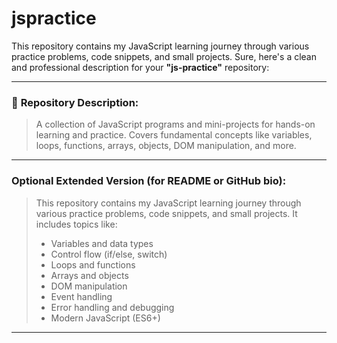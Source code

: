 # jspractice
This repository contains my JavaScript learning journey through various practice problems, code snippets, and small projects.
Sure, here's a clean and professional description for your **"js-practice"** repository:

---

### 🔸 **Repository Description:**

> A collection of JavaScript programs and mini-projects for hands-on learning and practice. Covers fundamental concepts like variables, loops, functions, arrays, objects, DOM manipulation, and more.

---

### Optional Extended Version (for README or GitHub bio):

> This repository contains my JavaScript learning journey through various practice problems, code snippets, and small projects. It includes topics like:
>
> * Variables and data types
> * Control flow (if/else, switch)
> * Loops and functions
> * Arrays and objects
> * DOM manipulation
> * Event handling
> * Error handling and debugging
> * Modern JavaScript (ES6+)

---

